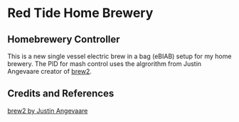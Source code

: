 # Red Tide Home Brewery

## Homebrewery Controller
This is a new single vessel electric brew in a bag (eBIAB) setup for my home brewery.  The PID for mash control uses the algrorithm from Justin Angevaare creator of [brew2](https://github.com/jangevaare/brew2).

## Credits and References
[brew2 by Justin Angevaare](https://github.com/jangevaare/brew2)